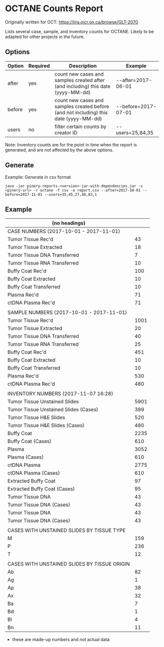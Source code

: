 # OCTANE Counts Report

Originally written for OCT: https://jira.oicr.on.ca/browse/GLT-2070

Lists several case, sample, and inventory counts for OCTANE. Likely to be adapted for other projects in the future.

## Options

| Option | Required | Description | Example |
|--------|----------|-------------|---------|
| after | yes | count new cases and samples created after (and including) this date (yyyy-MM-dd) | --after=2017-06-01 |
| before | yes | count new cases and samples created before (and not including) this date (yyyy-MM-dd) | --before=2017-07-01 |
| users | no | filter certain counts by creator ID | --users=25,84,35

Note: Inventory counts are for the point in time when the report is generated, and are not affected by the above options.

## Generate

Example: Generate in csv format

```
java -jar pinery-reports-<version>-jar-with-dependencies.jar -s <pinery-url> -r octane -f csv -o report.csv --after=2017-10-01 --before=2017-11-01 --users=35,45,27,40,83,1
```

## Example

| (no headings) |   |
|---------------|---|
|CASE NUMBERS (2017-10-01 - 2017-11-01)||
|Tumor Tissue Rec'd|43|
|Tumor Tissue Extracted|18|
|Tumor Tissue DNA Transferred|7|
|Tumor Tissue RNA Transferred|10|
|Buffy Coat Rec'd|100|
|Buffy Coat Extracted|10|
|Buffy Coat Transferred|10|
|Plasma Rec'd|71|
|ctDNA Plasma Rec'd|71|
|||
|SAMPLE NUMBERS (2017-10-01 - 2017-11-01)||
|Tumor Tissue Rec'd|1001|
|Tumor Tissue Extracted|20|
|Tumor Tissue DNA Transferred|40|
|Tumor Tissue RNA Transferred|25|
|Buffy Coat Rec'd|451|
|Buffy Coat Extracted|10|
|Buffy Coat Transferred|10|
|Plasma Rec'd|530|
|ctDNA Plasma Rec'd|480|
|||
|INVENTORY NUMBERS (2017-11-07 16:28)||
|Tumor Tissue Unstained Slides|5901|
|Tumor Tissue Unstained Slides (Cases)|399|
|Tumor Tissue H&E Slides|520|
|Tumor Tissue H&E Slides (Cases)|480|
|Buffy Coat|2235|
|Buffy Coat (Cases)|610|
|Plasma|3052|
|Plasma (Cases)|610|
|ctDNA Plasma|2775|
|ctDNA Plasma (Cases)|610|
|Extracted Buffy Coat|97|
|Extracted Buffy Coat (Cases)|95|
|Tumor Tissue DNA|43|
|Tumor Tissue DNA (Cases)|43|
|Tumor Tissue DNA|43|
|Tumor Tissue DNA (Cases)|43|
|||
|CASES WITH UNSTAINED SLIDES BY TISSUE TYPE||
|M|159|
|P|236|
|T|12|
|||
|CASES WITH UNSTAINED SLIDES BY TISSUE ORIGIN||
|Ab|82|
|Ag|1|
|Ap|38|
|Ax|32|
|Ba|7|
|Bd|1|
|Bl|4|
|Bn|11|

* these are made-up numbers and not actual data
